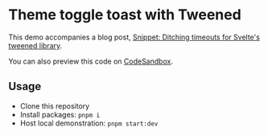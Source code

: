 # Theme toggle toast with Tweened

This demo accompanies a blog post, [Snippet: Ditching timeouts for Svelte's tweened library](http://fvrests.dev/notes/ditching-timeouts-for-tweened).

You can also preview this code on [CodeSandbox](https://codesandbox.io/s/gifted-bell-k4fry5?file=/App.svelte).

## Usage

- Clone this repository
- Install packages: `pnpm i`
- Host local demonstration: `pnpm start:dev`
